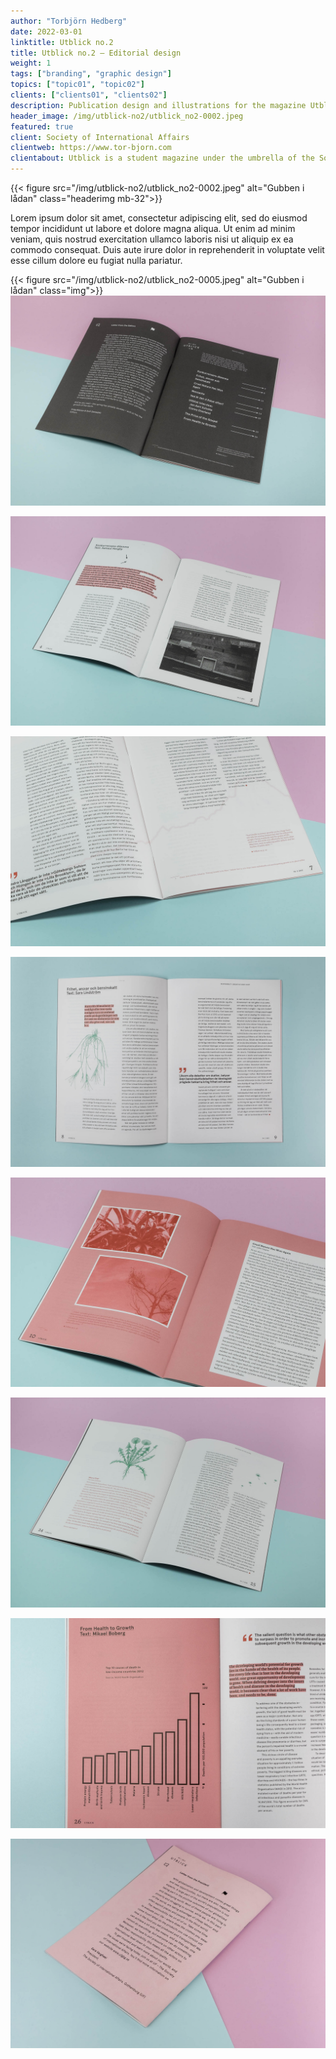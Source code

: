 ```yaml
---
author: "Torbjörn Hedberg"
date: 2022-03-01
linktitle: Utblick no.2
title: Utblick no.2 — Editorial design
weight: 1
tags: ["branding", "graphic design"]
topics: ["topic01", "topic02"]
clients: ["clients01", "clients02"]
description: Publication design and illustrations for the magazine Utblick, published by Society of International Affairs in Gothenburg.
header_image: /img/utblick-no2/utblick_no2-0002.jpeg
featured: true
client: Society of International Affairs
clientweb: https://www.tor-bjorn.com
clientabout: Utblick is a student magazine under the umbrella of the Society of International Affairs in Gothenburg (Utrikespolitiska Föreningen), but we write for everyone, in and beyond Gothenburg, who are interested in international politics. The society is party politically and religiously unaffiliated and the main goal is to question and debate. We are however not afraid of taking a political stance in relation to human rights as has been declared by the UN declaration of human rights, as well as specifically the rights of women, LGBT, and BIPOC to be respected.
---
```


{{< figure src="/img/utblick-no2/utblick_no2-0002.jpeg" alt="Gubben i lådan" class="headerimg mb-32">}}

Lorem ipsum dolor sit amet, consectetur adipiscing elit, sed do eiusmod tempor incididunt ut labore et dolore magna aliqua. Ut enim ad minim veniam, quis nostrud exercitation ullamco laboris nisi ut aliquip ex ea commodo consequat. Duis aute irure dolor in reprehenderit in voluptate velit esse cillum dolore eu fugiat nulla pariatur.

{{< figure src="/img/utblick-no2/utblick_no2-0005.jpeg" alt="Gubben i lådan" class="img">}}
![Example image](/img/utblick-no2/utblick_no2-0005.jpeg)

![Example image](/img/utblick-no2/utblick_no2-0006.jpeg)

![Example image](/img/utblick-no2/utblick_no2-0008.jpeg)

![Example image](/img/utblick-no2/utblick_no2-0009.jpeg)

![Example image](/img/utblick-no2/utblick_no2-0010.jpeg)

![Example image](/img/utblick-no2/utblick_no2-0011.jpeg)

![Example image](/img/utblick-no2/utblick_no2-0012.jpeg)

![Example image](/img/utblick-no2/utblick_no2-0013.jpeg)
